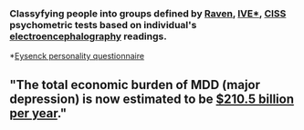 ### Classyfying people into groups defined by [Raven](https://en.wikipedia.org/wiki/Raven%27s_Progressive_Matrices), [IVE*](https://en.wikipedia.org/wiki/Dysfunctional_impulsivity), [CISS](https://psychology.wikia.org/wiki/Coping_Inventory_for_Stressful_Situations) psychometric tests based on individual's [electroencephalography](https://en.wikipedia.org/wiki/Electroencephalography) readings.

*[Eysenck personality questionnaire](https://en.wikipedia.org/wiki/Eysenck_Personality_Questionnaire)

## "The total economic burden of MDD (major depression) is now estimated to be [$210.5 billion per year](http://www.workplacementalhealth.org/Mental-Health-Topics/Depression/Quantifying-the-Cost-of-Depression)."
